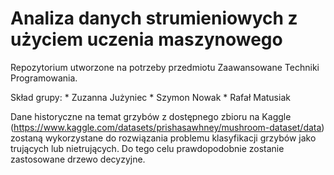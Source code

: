 # Analiza danych strumieniowych z użyciem uczenia maszynowego
Repozytorium utworzone na potrzeby przedmiotu Zaawansowane Techniki Programowania.

Skład grupy:
    * Zuzanna Jużyniec
    * Szymon Nowak
    * Rafał Matusiak

Dane historyczne na temat grzybów z dostępnego zbioru na Kaggle (https://www.kaggle.com/datasets/prishasawhney/mushroom-dataset/data) zostaną wykorzystane do rozwiązania problemu klasyfikacji grzybów jako trujących lub nietrujących. Do tego celu prawdopodobnie zostanie zastosowane drzewo decyzyjne.